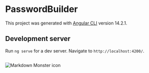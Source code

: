 # PasswordBuilder

This project was generated with [Angular CLI](https://github.com/angular/angular-cli) version 14.2.1.

## Development server

Run `ng serve` for a dev server. Navigate to `http://localhost:4200/`.

## 
<a href="https://passwordbuilder.vercel.app/">
 <img src="https://i.hizliresim.com/cza6l0w.png"
     alt="Markdown Monster icon"
     style="float: left; margin-right: 10px;" />
</a>


